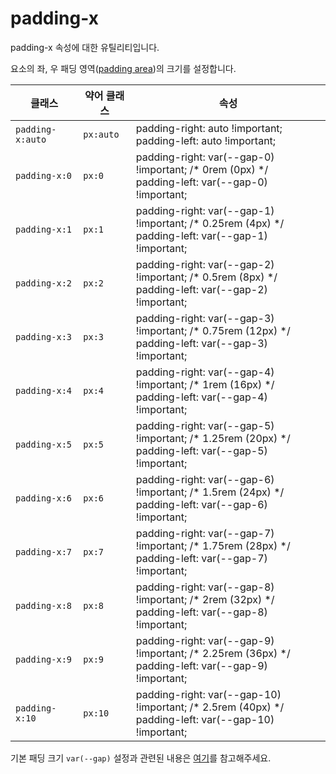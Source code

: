 # padding-x

padding-x 속성에 대한 유틸리티입니다.

요소의 좌, 우 패딩 영역([padding area](https://developer.mozilla.org/en-US/docs/Web/CSS/CSS_box_model/Introduction_to_the_CSS_box_model#padding_area))의 크기를 설정합니다.

<table>
  <thead>
    <tr>
      <th scope="col">클래스</th>
      <th scope="col">약어 클래스</th>
      <th scope="col">속성</th>
    </tr>
  </thead>
  <tbody>
  <tr>
  <td><code>padding-x:auto</code></td>
  <td><code>px:auto</code></td>
  <td>
    <span class="code">padding-right: auto !important;</span><br>
    <span class="code">padding-left: auto !important;</span>
  </td>
</tr>

<tr>
  <td><code>padding-x:0</code></td>
  <td><code>px:0</code></td>
  <td>
    <span class="code">padding-right: var(--gap-0) !important;</span> <span class="c:weak">/* 0rem (0px) */</span><br>
    <span class="code">padding-left: var(--gap-0) !important;</span>
  </td>
</tr>

<tr>
  <td><code>padding-x:1</code></td>
  <td><code>px:1</code></td>
  <td>
    <span class="code">padding-right: var(--gap-1) !important;</span> <span class="c:weak">/* 0.25rem (4px) */</span><br>
    <span class="code">padding-left: var(--gap-1) !important;</span>
  </td>
</tr>

<tr>
  <td><code>padding-x:2</code></td>
  <td><code>px:2</code></td>
  <td>
    <span class="code">padding-right: var(--gap-2) !important;</span> <span class="c:weak">/* 0.5rem (8px) */</span><br>
    <span class="code">padding-left: var(--gap-2) !important;</span>
  </td>
</tr>

<tr>
  <td><code>padding-x:3</code></td>
  <td><code>px:3</code></td>
  <td>
    <span class="code">padding-right: var(--gap-3) !important;</span> <span class="c:weak">/* 0.75rem (12px) */</span><br>
    <span class="code">padding-left: var(--gap-3) !important;</span>
  </td>
</tr>

<tr>
  <td><code>padding-x:4</code></td>
  <td><code>px:4</code></td>
  <td>
    <span class="code">padding-right: var(--gap-4) !important;</span> <span class="c:weak">/* 1rem (16px) */</span><br>
    <span class="code">padding-left: var(--gap-4) !important;</span>
  </td>
</tr>

<tr>
  <td><code>padding-x:5</code></td>
  <td><code>px:5</code></td>
  <td>
    <span class="code">padding-right: var(--gap-5) !important;</span> <span class="c:weak">/* 1.25rem (20px) */</span><br>
    <span class="code">padding-left: var(--gap-5) !important;</span>
  </td>
</tr>

<tr>
  <td><code>padding-x:6</code></td>
  <td><code>px:6</code></td>
  <td>
    <span class="code">padding-right: var(--gap-6) !important;</span> <span class="c:weak">/* 1.5rem (24px) */</span><br>
    <span class="code">padding-left: var(--gap-6) !important;</span>
  </td>
</tr>

<tr>
  <td><code>padding-x:7</code></td>
  <td><code>px:7</code></td>
  <td>
    <span class="code">padding-right: var(--gap-7) !important;</span> <span class="c:weak">/* 1.75rem (28px) */</span><br>
    <span class="code">padding-left: var(--gap-7) !important;</span>
  </td>
</tr>

<tr>
  <td><code>padding-x:8</code></td>
  <td><code>px:8</code></td>
  <td>
    <span class="code">padding-right: var(--gap-8) !important;</span> <span class="c:weak">/* 2rem (32px) */</span><br>
    <span class="code">padding-left: var(--gap-8) !important;</span>
  </td>
</tr>

<tr>
  <td><code>padding-x:9</code></td>
  <td><code>px:9</code></td>
  <td>
    <span class="code">padding-right: var(--gap-9) !important;</span> <span class="c:weak">/* 2.25rem (36px) */</span><br>
    <span class="code">padding-left: var(--gap-9) !important;</span>
  </td>
</tr>

<tr>
  <td><code>padding-x:10</code></td>
  <td><code>px:10</code></td>
  <td>
    <span class="code">padding-right: var(--gap-10) !important;</span> <span class="c:weak">/* 2.5rem (40px) */</span><br>
    <span class="code">padding-left: var(--gap-10) !important;</span>
  </td>
</tr>

  </tbody>

</table>

기본 패딩 크기 `var(--gap)` 설정과 관련된 내용은 [여기](../../variables/gap.md)를 참고해주세요.
